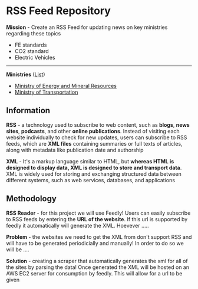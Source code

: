# RSS Feed Repository

**Mission** - Create an RSS Feed for updating news on key ministries regarding these topics

- FE standards
- CO2 standard 
- Electric Vehicles 

---

**Ministries** ([List](https://www.dpr.go.id/en/index/link))

- [Ministry of Energy and Mineral Resources](https://www.esdm.go.id/)
- [Ministry of Transportation](https://www.dephub.go.id)


## Information

**RSS** - a technology used to subscribe to web content, such as **blogs**, **news** **sites**, **podcasts**, and other **online publications**. Instead of visiting each website individually to check for new updates, users can subscribe to RSS feeds, which are **XML files** containing summaries or full texts of articles, along with metadata like publication date and authorship

**XML** - It's a markup language similar to HTML, but **whereas HTML is designed to display data, XML is designed to store and transport data**. XML is widely used for storing and exchanging structured data between different systems, such as web services, databases, and applications


## Methodology

**RSS Reader** - for this project we will use Feedly! Users can easily subscribe to RSS feeds by entering the **URL of the website**. If this url is supported by feedly it automatically will generate the XML. Hoevever .....

**Problem** - the websites we need to get the XML from don't support RSS and will have to be generated periodicially and manually! In order to do so we will be ....

**Solution** - creating a scraper that automatically generates the xml for all of the sites by parsing the data! Once generated the XML will be hosted on an AWS EC2 server for consumption by feedly. This will allow for a url to be given 

